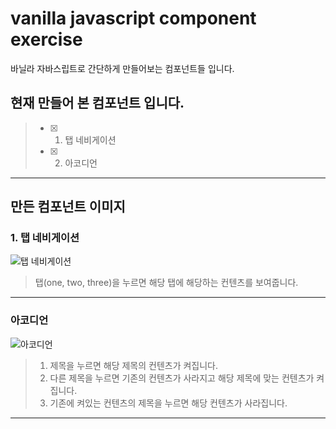 # vanilla javascript component exercise

바닐라 자바스립트로 간단하게 만들어보는 컴포넌트들 입니다.

## 현재 만들어 본 컴포넌트 입니다.

> - [x] 1. 탭 네비게이션
> - [x] 2. 아코디언

---

## 만든 컴포넌트 이미지

### 1. 탭 네비게이션

![탭 네비게이션](https://user-images.githubusercontent.com/29043491/81789828-7c5a6a80-953f-11ea-961a-822393110f7b.PNG)

> 탭(one, two, three)을 누르면 해당 탭에 해당하는 컨텐츠를 보여줍니다.

---

### 아코디언

![아코디언](https://user-images.githubusercontent.com/29043491/81789831-7cf30100-953f-11ea-871e-25f248288321.PNG)

> 1. 제목을 누르면 해당 제목의 컨텐츠가 켜집니다.
> 2. 다른 제목을 누르면 기존의 컨텐츠가 사라지고 해당 제목에 맞는 컨텐츠가 켜집니다.
> 3. 기존에 켜있는 컨텐츠의 제목을 누르면 해당 컨텐츠가 사라집니다.

---
